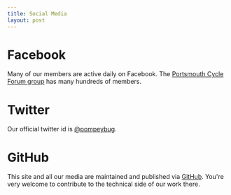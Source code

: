 ```yaml
---
title: Social Media
layout: post
---
```


# Facebook

Many of our members are active daily on Facebook. The [Portsmouth Cycle Forum group](https://www.facebook.com/groups/pompeybug/?fref=pompeybug_org) has many hundreds of members.

# Twitter

Our official twitter id is [@pompeybug](https://twitter.com/pompeybug).

# GitHub

This site and all our media are maintained and published via [GitHub](https://github.com/pompeybug/).  You're very welcome to contribute to the technical side of our work there.
